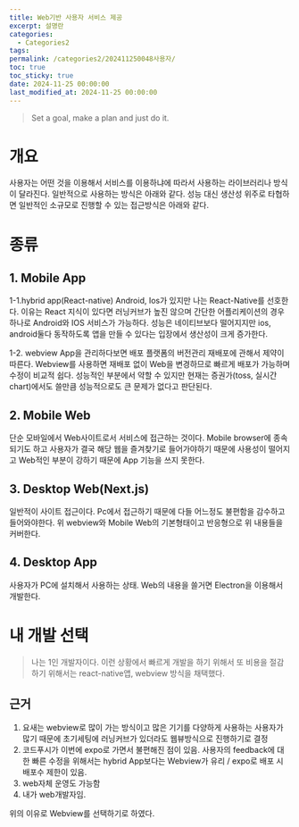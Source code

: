 ```yaml
---
title: Web기반 사용자 서비스 제공
excerpt: 설명란
categories:
  - Categories2
tags: 
permalink: /categories2/202411250048사용자/
toc: true
toc_sticky: true
date: 2024-11-25 00:00:00
last_modified_at: 2024-11-25 00:00:00
---
```

> Set a goal, make a plan and just do it.

# 개요
사용자는 어떤 것을 이용해서 서비스를 이용하냐에 따라서 사용하는 라이브러리나 방식이 달라진다. 일반적으로 사용하는 방식은 아래와 같다.
성능 대신 생산성 위주로 타협하면 일반적인 소규모로 진행할 수 있는 접근방식은 아래와 같다.

# 종류
## 1. Mobile App
 1-1.hybrid app(React-native)
 Android, Ios가 있지만 나는 React-Native를 선호한다. 이유는 React 지식이 있다면 러닝커브가 높진 않으며 간단한 어플리케이션의 경우 하나로 Android와 IOS 서비스가 가능하다. 성능은 네이티브보다 떨어지지만 ios, android둘다 동작하도록 앱을 만들 수 있다는 입장에서 생산성이 크게 증가한다.

1-2. webview
App을 관리하다보면 배포 플랫폼의 버전관리 재배포에 관해서 제약이 따른다. Webview를 사용하면 재배포 없이 Web을 변경하므로 빠르게 배포가 가능하며 수정이 비교적 쉽다. 성능적인 부분에서 약할 수 있지만 현재는 증권가(toss, 실시간 chart)에서도 쓸만큼 성능적으로도 큰 문제가 없다고 판단된다.
## 2. Mobile Web
단순 모바일에서 Web사이트로서 서비스에 접근하는 것이다. Mobile browser에 종속되기도 하고 사용자가 결국 해당 웹을 즐겨찾기로 들어가야하기 때문에 사용성이 떨어지고 Web적인 부분이 강하기 때문에 App 기능을 쓰지 못한다.

## 3. Desktop Web(Next.js)
일반적이 사이트 접근이다. Pc에서 접근하기 때문에 다들 어느정도 불편함을 감수하고 들어와야한다. 위 webview와 Mobile Web의 기본형태이고 반응형으로 위 내용들을 커버한다.

## 4. Desktop App
사용자가 PC에 설치해서 사용하는 상태. Web의 내용을 쓸거면 Electron을 이용해서 개발한다.


# 내 개발 선택
> 나는 1인 개발자이다. 이런 상황에서 빠르게 개발을 하기 위해서 또 비용을 절감하기 위해서는 react-native앱, webview 방식을 채택했다.
## 근거
1. 요새는 webview로 많이 가는 방식이고 많은 기기를 다양하게 사용하는 사용자가 많기 때문에 초기세팅에 러닝커브가 있더라도 웹뷰방식으로 진행하기로 결정
2. 코드푸시가 이번에 expo로 가면서 불편해진 점이 있음. 사용자의 feedback에 대한 빠른 수정을 위해서는 hybrid App보다는 Webview가 유리 / expo로 배포 시 배포수 제한이 있음.
3. web자체 운영도 가능함
4. 내가 web개발자임.

위의 이유로 Webview를 선택하기로 하였다.


